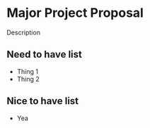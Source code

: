 # Major Project Proposal
Description

## Need to have list
- Thing 1
- Thing 2

## Nice to have list
- Yea
